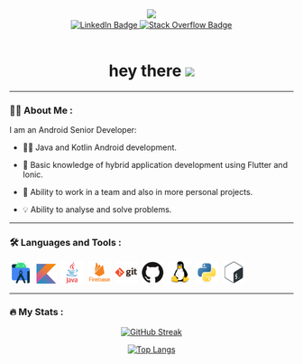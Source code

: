 <div id="header" align="center">
    <img src="https://media3.giphy.com/media/17b875GGvV9m9sLmNc/giphy.gif?cid=ecf05e473g731n733gfa3h9vi0n3uzzq5tfuhn9xet3kiwk3&rid=giphy.gif&ct=s" width="150"/>
    <div id="badges">
        <a href="https://bit.ly/3zGaIUK" target="_blank">
            <img src="https://img.shields.io/badge/LinkedIn-blue?style=for-the-badge&logo=linkedin&logoColor=white" alt="LinkedIn Badge"/>
        </a>
        <a href="https://bit.ly/3Op5t05" target="_blank">
            <img src="https://img.shields.io/badge/Stack%20Overflow-orange?style=for-the-badge&logo=stackoverflow&logoColor=white" alt="Stack Overflow Badge"/>
        </a>
    </div>
    <img src="https://komarev.com/ghpvc/?username=CubanJaco&style=flat-square&color=blue" alt=""/>
    <h1>hey there <img src="https://media.giphy.com/media/w1OBpBd7kJqHrJnJ13/giphy.gif" width="35"/></h1>
</div>

---

### :man_technologist: About Me :

I am an Android Senior Developer:

 - :man_technologist: Java and Kotlin Android development.

 - :iphone: Basic knowledge of hybrid application development using Flutter and Ionic.

 - :busts_in_silhouette: Ability to work in a team and also in more personal projects.

 - :bulb: Ability to analyse and solve problems.


---

### :hammer_and_wrench: Languages and Tools :

<img src="https://github.com/devicons/devicon/blob/master/icons/androidstudio/androidstudio-original.svg" title="Android" alt="Android" width="40" height="40"/>&nbsp;
<img src="https://github.com/devicons/devicon/blob/master/icons/kotlin/kotlin-original.svg" title="Kotlin" alt="Kotlin" width="35" height="35"/>&nbsp;
<img src="https://github.com/devicons/devicon/blob/master/icons/java/java-original-wordmark.svg" title="Java" alt="Java" width="40" height="40"/>&nbsp;
<img src="https://github.com/devicons/devicon/blob/master/icons/firebase/firebase-plain-wordmark.svg" title="Firebase" alt="Firebase" width="40" height="40"/>&nbsp;
<img src="https://github.com/devicons/devicon/blob/master/icons/git/git-original-wordmark.svg" title="Git" alt="Git" width="40" height="40"/>&nbsp;
<img src="https://github.com/devicons/devicon/blob/master/icons/github/github-original.svg" title="GitHub" alt="GitHub" width="40" height="40"/>&nbsp;
<img src="https://github.com/devicons/devicon/blob/master/icons/linux/linux-original.svg" title="Linux" alt="Linux" width="40" height="40"/>&nbsp;
<img src="https://github.com/devicons/devicon/blob/master/icons/python/python-original.svg" title="Python" alt="Python" width="40" height="40"/>&nbsp;
<img src="https://github.com/devicons/devicon/blob/master/icons/bash/bash-original.svg" title="Bash" alt="Bash" width="40" height="40"/>&nbsp;

---

### :fire: My Stats :

<div id="stats" align="center">

[![GitHub Streak](http://github-readme-streak-stats.herokuapp.com?user=CubanJaco&theme=dracula&hide_border=true)](https://git.io/streak-stats)

[![Top Langs](https://github-readme-stats.vercel.app/api/top-langs/?username=CubanJaco&layout=compact&theme=dracula&hide_border=true)](https://github.com/anuraghazra/github-readme-stats)

</div>
